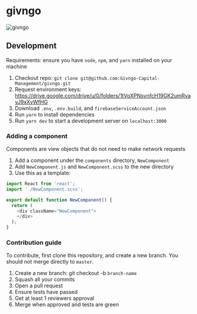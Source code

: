 # givngo
![givngo](https://github.com/Givngo-Capital-Management/givngo/workflows/givngo/badge.svg)

## Development

Requirements: ensure you have `node`, `npm`, and `yarn` installed on your machine

1. Checkout repo: `git clone git@github.com:Givngo-Capital-Management/givngo.git`
1. Request environment keys: https://drive.google.com/drive/u/0/folders/1tVoXPNsvnfcH19GK2umRvavJ9xXyWfHG
1. Download `.env`, `.env.build`, and `firebaseServiceAccount.json`
1. Run `yarn` to install dependencies
1. Run `yarn dev` to start a development server on `localhost:3000`

### Adding a component

Components are view objects that do not need to make network requests
1. Add a component under the `components` directory, `NewComponent`
1. Add `NewComponent.js` and `NewComponent.scss` to the new directory
1. Use this as a template:

```javascript
import React from 'react';
import './NewComponent.scss';

export default function NewComponent() {
  return (
    <div className="NewComponent">
    </div>
  );
}
```

### Contribution guide

To contribute, first clone this repository, and create a new branch. You should not merge directly to `master`.

1. Create a new branch: git checkout -b `branch-name`
1. Squash all your commits
1. Open a pull request
1. Ensure tests have passed
1. Get at least 1 reviewers approval
1. Merge when approved and tests are green